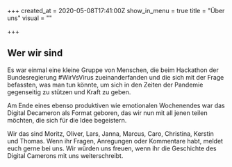 +++
created_at = 2020-05-08T17:41:00Z
show_in_menu = true
title = "Über uns"
visual = ""

+++
## Wer wir sind

Es war einmal eine kleine Gruppe von Menschen, die beim Hackathon der Bundesregierung #WirVsVirus zueinanderfanden und die sich mit der Frage befassten, was man tun könnte, um sich in den Zeiten der Pandemie gegenseitig zu stützen und Kraft zu geben.

Am Ende eines ebenso produktiven wie emotionalen Wochenendes war das Digital Decameron als Format geboren, das wir nun mit all jenen teilen möchten, die sich für die Idee begeistern.

Wir das sind Moritz, Oliver, Lars, Janna, Marcus, Caro, Christina, Kerstin und Thomas. Wenn ihr Fragen, Anregungen oder Kommentare habt, meldet euch gerne bei uns. Wir würden uns freuen, wenn ihr die Geschichte des Digital Camerons mit uns weiterschreibt.